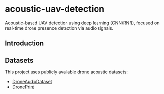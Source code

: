 # acoustic-uav-detection
Acoustic-based UAV detection using deep learning (CNN/RNN), focused on real-time drone presence detection via audio signals.

## Introduction



## Datasets
This project uses publicly available drone acoustic datasets:
  - [DroneAudioDataset](https://github.com/saraalemadi/DroneAudioDataset)
  - [DronePrint](https://github.com/DronePrint/DronePrint/tree/master)

